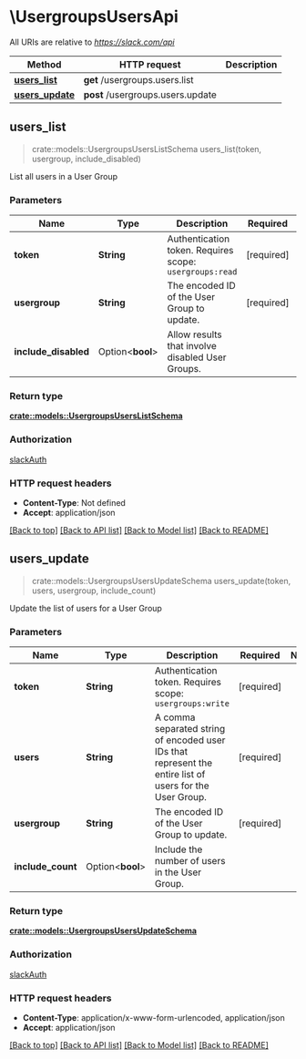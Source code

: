 # \UsergroupsUsersApi

All URIs are relative to *https://slack.com/api*

Method | HTTP request | Description
------------- | ------------- | -------------
[**users_list**](UsergroupsUsersApi.md#users_list) | **get** /usergroups.users.list | 
[**users_update**](UsergroupsUsersApi.md#users_update) | **post** /usergroups.users.update | 



## users_list

> crate::models::UsergroupsUsersListSchema users_list(token, usergroup, include_disabled)


List all users in a User Group

### Parameters


Name | Type | Description  | Required | Notes
------------- | ------------- | ------------- | ------------- | -------------
**token** | **String** | Authentication token. Requires scope: `usergroups:read` | [required] |
**usergroup** | **String** | The encoded ID of the User Group to update. | [required] |
**include_disabled** | Option<**bool**> | Allow results that involve disabled User Groups. |  |

### Return type

[**crate::models::UsergroupsUsersListSchema**](usergroups_users_list_schema.md)

### Authorization

[slackAuth](../README.md#slackAuth)

### HTTP request headers

- **Content-Type**: Not defined
- **Accept**: application/json

[[Back to top]](#) [[Back to API list]](../README.md#documentation-for-api-endpoints) [[Back to Model list]](../README.md#documentation-for-models) [[Back to README]](../README.md)


## users_update

> crate::models::UsergroupsUsersUpdateSchema users_update(token, users, usergroup, include_count)


Update the list of users for a User Group

### Parameters


Name | Type | Description  | Required | Notes
------------- | ------------- | ------------- | ------------- | -------------
**token** | **String** | Authentication token. Requires scope: `usergroups:write` | [required] |
**users** | **String** | A comma separated string of encoded user IDs that represent the entire list of users for the User Group. | [required] |
**usergroup** | **String** | The encoded ID of the User Group to update. | [required] |
**include_count** | Option<**bool**> | Include the number of users in the User Group. |  |

### Return type

[**crate::models::UsergroupsUsersUpdateSchema**](usergroups_users_update_schema.md)

### Authorization

[slackAuth](../README.md#slackAuth)

### HTTP request headers

- **Content-Type**: application/x-www-form-urlencoded, application/json
- **Accept**: application/json

[[Back to top]](#) [[Back to API list]](../README.md#documentation-for-api-endpoints) [[Back to Model list]](../README.md#documentation-for-models) [[Back to README]](../README.md)

